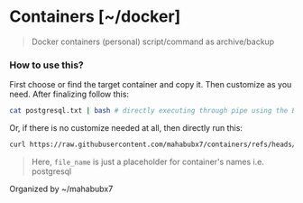 # Containers [~/docker]

> Docker containers (personal) script/command as archive/backup

### How to use this?

First choose or find the target container and copy it. Then customize as you need. After finalizing follow this:

```bash
cat postgresql.txt | bash # directly executing through pipe using the Bash
```

Or, if there is no customize needed at all, then directly run this:

```bash
curl https://raw.githubusercontent.com/mahabubx7/containers/refs/heads/main/<file_name>.<extension> | bash # use `sudo bash` if you really need
```

> Here, `file_name` is just a placeholder for container's names i.e. postgresql

Organized by ~/mahabubx7
